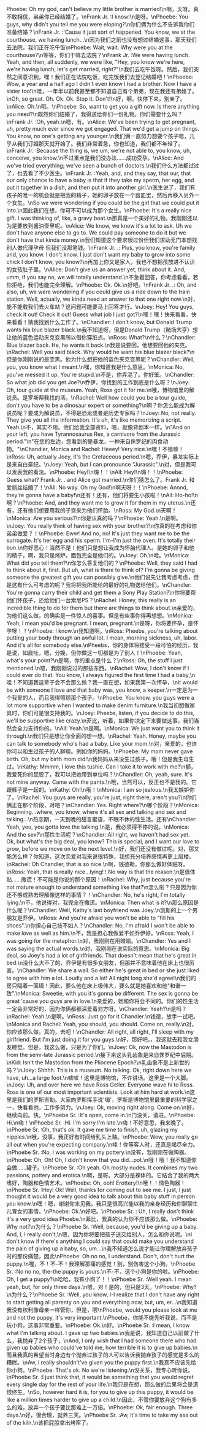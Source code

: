 Phoebe: Oh my god, can't believe my little brother is married!\n啊，天呀。真不敢相信，弟弟你已经结婚了。\nFrank Jr. :I know!\n是呀。\nPhoebe: You guys, why didn't you tell me you were eloping?\n你们俩为什么不告诉我你们准备结婚？\nFrank Jr. :'Cause it just sort of happened. You know, we at the courthouse, we having lunch...\n因为我们之前也没有想过结婚这事，那天我们去法院，我们正在吃午饭\nPhoebe: Wait, wait. Why were you at the courthouse?\n等等，你们干嘛去法院？\nFrank Jr. :We were having lunch. Yeah, and then, all suddenly, we were like, "Hey, you know we're here, we're having lunch, let's get married, right?"\n我们去吃午饭呀。然后，我们突然之间意识到，嘿！我们正在法院吃饭，吃完饭我们去登记结婚吧！\nPhoebe: Wow, a year and a half ago I didn't even know I had a brother. Now I have a sister too!\n哇，一年半以前我甚至都不知道自己有个弟弟，现在我还有弟媳了。\nOh, so great. Oh. Ok. Ok. Stop it. Don't!\n好，啊。快停下来，别亲了。\nAlice: Oh.\n哦。\nPhoebe: So, want to get you a gift now. Is there anything you need?\n既然你们结婚了，我得送给你们一份礼物。你们需要什么吗？\nFrank Jr. :Oh, yeah.\n嗯，有。\nAlice: We've been trying to get pregnant, uh, pretty much ever since we got engaged. That we'd get a jump on things. You know, no one's getting any younger.\n我们俩一直努力想要个孩子嗯，几乎从我们订婚那天就开始了。我们非常着急，你也知道，我们都不年轻了。\nFrank Jr. :Because the thing is, we um, we're not able to, you know, uh, conceive, you know.\n不过重点是我们没办法......成功受孕。\nAlice: And we've tried everything; we've seen a bunch of doctors.\n我们什么方法都试过了，也去看了不少医生。\nFrank Jr. :Yeah, and, and they say, that our, that our only chance to have a baby is that if they take my sperm, her egg, and put it together in a dish, and then put it into another girl.\n医生说了，我们有孩子的唯一的机会就是把我的精子，她的卵子放在一个器皿里，然后再移入另外一个女生。\nSo we were wondering if you could be the girl that we could put it into.\n因此我们在想，你可不可以成为那个女生。\nPhoebe: It's a really nice gift. I was thinking of, like, a gravy boat.\n那真是一个美好的礼物。我刚刚还以为是要放到酱油壶里呢。\nAlice: We know, we know it's a lot to ask. Uh we don't have anyone else to go to. We could pay someone to do it but we don't have that kinda money.\n我们知道这个要求很过份但我们求助无门本想找别人做代理孕母 但我们没那笔钱。\nFrank Jr. .: Plus, you know, you're family and, you know. I don't know. I just don't want my baby to grow into some chick I don't know, you know?\n再加上你又是家人，我也不想把孩放进不认识的女孩肚子里。\nAlice: Don't give us an answer yet, think about it. And, umm, if you say no, we will totally understand.\n不急着回答，你考虑看看，若你拒绝，我们也能完全理解。\nPhoebe: Ok. Ok.\n好吧。\nFrank Jr. .: Oh, and also, uh, we were wondering if you could give us a ride down to the train station. Well, actually, we kinda need an answer to that one right now.\n对，能不能载我们去火车站？这问题可能要马上回答才行。\nJoey: Hey! You guys, check it out! Check it out! Guess what job I just got?\n嘿！嘿！快来看看，快来看看！猜我找到什么工作了。\nChandler: I don't know, but Donald Trump wants his blue blazer black.\n我不知道呀，但是Donald Trump（赌场大亨）想让他的蓝色运动夹克变黑所以借你穿脏点。\nRoss: What?\n什么？\nChandler: Blue blazer back. He, he wants it back.\n我是说要回，他想要回他的夹克。\nRachel: Well you said black. Why would he want his blue blazer black?\n但是你刚刚说的是变黑。他为什么想把他的蓝色夹克变黑呢？\nChandler: Well, you, you know what I meant.\n嘿，你知道我是什么意思。\nMonica: No, you've messed it up. You're stupid.\n不是，你弄混了。你好笨。\nChandler: So what job did you get Joe?\n乔伊，你找到的工作到底是什么呀？\nJoey: Oh, tour guide at the museum. Yeah, Ross got it for me.\n哦，博物馆里的解说员。是罗斯帮我找的活。\nRachel: Well how could you be a tour guide, don't you have to be a dinosaur expert or something?\n啊？你怎么能成为解说员呢？要成为解说员，不得是恐龙或者是历史专家吗？\nJoey: No, not really. They give you all the information. It's uh, it's like memorizing a script. Yeah.\n不，其实不用。他们给我全部资料，嗯，就像背剧本一样。\n"And on your left, you have Tyrannosaurus Rex, a carnivore from the Jurassic period."\n"在您的左边，您看到的是暴龙，一种来自侏罗纪的肉食动物。"\nChandler, Monica and Rachel: Heeey! Very nice.\n嘿！不错嘛！\nRoss: Uh, actually Joey, it's the Cretaceous period.\n嗯，乔伊，暴龙实际上是来自白垩纪。\nJoey: Yeah, but I can pronounce "Jurassic".\n对，但是我可以发表我的看法。\nPhoebe: Hey!\n嗨！！\nAll: Hey!\n嗨！！\nPhoebe: Guess what? Frank Jr. . and Alice got married.\n你们猜怎么了。Frank Jr. 和爱丽丝结婚了！\nAll: No way. Oh my God!\n啊天呀！！\nPhoebe: Annnd, they're gonna have a baby!\n还有！还有，他们将要生小孩啦！\nAll: Ho-ho!\n啊？\nPhoebe: And, and they want me to grow it for them in my uterus.\n还有，还有他们想要用我的子宫来为他们怀胎。\nRoss: My God.\n天啊！\nMonica: Are you serious?\n你是认真的吗？\nPhoebe: Yeah.\n是啊。\nJoey: You really think of having sex with your brother?\n你真的在考虑和你弟弟做爱？！\nPhoebe: Eww! And no, no! It's just they want me to be the surrogate. It's her egg and his sperm. I'm-I'm just the oven. It's totally their bun.\n你好恶心！当然不是！他们只是想让我成为怀胎代理人。是她的卵子和他的精子，啊，我只是烤炉。面包完全是他们的。\nJoey: Oh.\n哈。\nMonica: What did you tell them?\n你怎么答复他们的？\nPhoebe: Well, they said I had to think about it, first. But uh, what is there to think of? I'm gonna be giving someone the greatest gift you can possibly give.\n他们说先让我考虑考虑，但是这有什么可考虑的呢？我将把我所能给的最好的礼物送给他们。\nChandler: You're gonna carry their child and get them a Sony Play Station?\n你将要帮他们怀孩子，还给他们一台索尼PS？\nRachel: Honey, this really is an incredible thing to do for them but there are things to think about.\n亲爱的，为他们这么做，的确实是一件惊人的喜事。但是有些事你得再想想。\nMonica: Yeah, I mean you'd be pregnant. I mean, pregnant.\n是呀，你将要怀孕，是怀孕呀！！\nPhoebe: I know.\n我知道啊。\nRoss: Pheebs, you're talking about putting your body through an awful lot. I mean, morning sickness, uh, labor. And it's all for somebody else.\nPheebs，你的身体将接受一段可怕的经历，我是说，如晨吐，嗯，分娩，但你做这一切都是为了别人！\nPhoebe: Yeah, what's your point?\n是啊，你的重点是什么？\nRoss: Oh, the stuff I just mentioned.\n嗯，我刚刚说过的那些东西。\nRachel: Wow, I don't know if I could ever do that. You know, I always figured the first time I had a baby,\n哇！不知道我这辈子会不会那么做？我一直在想，如果我第一次怀孕，\nit would be with someone I love and that baby was, you know, a keeper.\n一定是为一个我爱的人，而且我得照顾那个孩子。\nPhoebe: You know, you guys were a lot more supportive when I wanted to make denim furniture.\n我当初想做家具时，你们可是很支持我的。\nJoey: Pheebs, listen, if you decide to do this, we'll be supportive like crazy.\n菲比，听着，如果你决定下来要做这事，我们当然会全力支持你的。\nAll: Yeah.\n是啊。\nMonica: We just want you to think it through.\n我们只是想让你全面的想一想。\nRachel: Yeah. Honey, maybe you can talk to somebody who's had a baby. Like your mom.\n对，亲爱的，也许你可以和生过孩子的人聊聊。例如你的妈妈。\nPhoebe: My mom never gave birth. Oh, but my birth mom did!\n我妈妈从来没生过孩子。哦！但是我生母生过。\nKathy: Mmmm, I love this tushie. Can I take it to work with me?\n额，我爱死你的屁股了，我可以把她带到单位吗？\nChandler: Oh, yeah, sure. It's not mine anyway. Came with the pants.\n哦，当然可以，反正也不是我的。它跟裤子是一起的。\nKathy: Oh!\n哦！\nMonica: I am so jealous.\n我太嫉妒你了。\nRachel: You guys are really, you're just, right there, aren't you?\n你们俩正在那个阶段，对吧？\nChandler: Yes. Right where?\n哪个阶段？\nMonica: Beginning...where, you know, where it's all sex and talking and sex and talking...\n热恋期，一天到晚的甜言蜜语，不眠不休的性生活。还有\nChandler: Yeah, you, you gotta love the talking.\n是，我必须得不停的说。\nMonica: And the sex?\n那性生活呢？\nChandler: All right, we haven't had sex yet. Ok, but what's the big deal, you know? This is special, and I want our love to grow, before we move on to the next level.\n好，我们还没有做过呢。对，那又能怎么样？你知道，这次恋爱对我来说很特殊，我想充分培养感情再更上层楼。\nRachel: Oh Chandler, that is so nice.\n啊，钱德勒，你那么做好体贴呀。\nRoss: Yeah, that is really nice...lying! ! No way is that the reason.\n是很体贴......撒谎！不可能是你说的那个原因！\nRachel: Why, just because you're not mature enough to understand something like that?\n怎么啦？只是因为你还不够成熟去理解像这样的事情？！\nChandler: No, he's right, I'm totally lying.\n不，他说得对，我完全在撒谎。\nMonica: Then what is it?\n那么原因是什么呢？\nChandler: Well, Kathy's last boyfriend was Joey.\n凯斯的上一个男朋友是乔伊。\nRoss: And you're afraid you won't be able to "fill his shoes".\n你担心自己技不如人？\nChandler: No, I'm afraid I won't be able to make love as well as him.\n不，我是担心我做爱不如乔伊好。\nRoss: Yeah, I was going for the metaphor.\n对，我刚刚在用暗喻。\nChandler: Yes and I was saying the actual words.\n对，我刚刚在说实际的意思。\nMonica: Big deal, so Joey's had a lot of girlfriends. That doesn't mean that he's great in bed.\n没什么大不了的，乔伊是有很多女朋友，但那并不意味着他在床上也很厉害。\nChandler: We share a wall. So either he's great in bed or she just liked to agree with him a lot. Loudly and a lot! All night long she'd agree!\n我们的房只隔着一面墙！因此，要么他在床上极伟大，要么就是她喜欢和他"和谐一致".\nMonica: Sweetie, with you it's gonna be different. The sex is gonna be great 'cause you guys are in love.\n亲爱的，她和你将会不同的。你们的性生活一定会非常好的，因为你俩都都深爱着对方呀。\nChandler: Yeah?\n是吗？\nRachel: Yeah.\n是啊。\nRoss: Just go for it Chandler.\n钱德，放手一试吧。\nMonica and Rachel: Yeah, you should, you should. Come on, really.\n对，你应该那么做。真的，去吧！\nChandler: All right, all right, I'll sleep with my girlfriend. But I'm just doing it for you guys.\n好，那好吧，，我这就去和我女朋友睡觉。但是，我这么做，只是为了你们。\nJoey: Ok, now the Mastodon is from the semi-late Jurassic period.\n接下来这头乳齿象是来自侏罗纪中后期。\nKid: Isn't the Mastodon from the Pliocene Epoch?\n乳齿象不是上新世的吗？\nJoey: Shhhh. This is a museum. No talking. Ok, right down here we have, uh...a large foot.\n嘘嘘！这里是博物馆，不许讲话。这里是一个大脚。\nJoey: Uh, and over here we have Ross Geller. Everyone wave hi to Ross. Ross is one of our most important scientists. Look at him hard at work.\n这里是我们的罗斯吉勒。大家向罗斯挥手说'嗨'，罗斯是博物馆里最重要的科学家之一，快看看他，工作多努力。\nJoey: Ok, moving right along. Come on.\n好，继续向前。快。\nPhoebe Sr. :It's open, come in.\n门没关，请进。\nPhoebe: Hi.\n嗨！\nPhoebe Sr. :Hi. I'm sorry I'm late.\n嗨！不好意思，我来晚了。\nPhoebe Sr. :Oh, that's ok. It gave me time to finish, uh, glazing my nipples.\n哦，没事，我正好有时间给乳头上釉。\nPhoebe: Wow, you really go all out when you're expecting company.\n哇！你等客人时，还真是竭尽全力。\nPhoebe Sr. :No, I was working on my pottery.\n没有，我刚刚在做陶器。\nPhoebe: Oh, Oh! Oh, I didn't know that you did...pot.\n哦！哦！我不知道你会做......罐子。\nPhoebe Sr. :Oh yeah. Oh mostly nudes. It combines my two passions, pottery and erotica.\n啊，是呀。大部分是裸体的。它结合了我的两大嗜好，陶器和色情艺术。\nPhoebe: Oh, ooh! Erottery!\n哦！！情色陶器！\nPhoebe Sr. :Hey! Ok! Well, thanks for coming out to see me. I just, I just thought it would be a very good idea to talk about this baby stuff in person you know.\n嘿！嗯，谢谢你来见我。我只是很高兴能以我的亲身经历和你聊聊生儿育女的事情。\nPhoebe: Ok.\n好吧。\nPhoebe Sr. : Uh, I really don't think it's a very good idea Phoebe.\n菲比，我真的认为你不应该那么做。\nPhoebe: Why not?\n为什么？\nPhoebe Sr. :Well, because, you'd be giving up a baby. And, I, I really don't,\n嗯，因为你将要把孩子送交给别人，怎么和你说呢。\nI don't know if there's anything I could say that could make you understand the pain of giving up a baby, so, um...\n我不知道怎么说才能让你理解放弃孩子时的那份痛楚，因此\nPhoebe: Oh no no, I understand. Don't, don't hurt the puppy.\n喔，不！不-不！我理解那痛的感觉！别，别伤害这个小狗。\nPhoebe Sr. :No no no, the-the puppy is yours.\n不-不，这个小狗是你的啦。\nPhoebe: Oh, I get a puppy?\n哈哈，我有小狗了！！\nPhoebe Sr. :Well yeah. I mean yeah, but, for only three days.\n嗯，对！是的，但只是3天。\nPhoebe: Why?\n为什么？\nPhoebe Sr. :Well, you know, I-I realize that I don't have any right to start getting all parenty on you and everything now, but, um, er...\n我知道我没有权利像母亲一样管你，但是，喂\nPhoebe, would you please look at me and not the puppy, it's very important.\nPhoebe，你能不能先听我说，而不是玩小狗，这事非常重要。\nPhoebe: Ok.\n好。\nPhoebe Sr. :I mean, I know what I'm talking about. I gave up two babies.\n我是说，我知道自己以前做了什么，我抛弃了2个孩子，\nAnd, I only wish that I had someone there who had given up babies who could've told me, how terrible it is to give up babies.\n而且我真的希望当时身边有个抛弃过孩子的人可以告诉我抛弃孩子的感觉是多么的糟糕。\nAw, I really shouldn't've given you the puppy first.\n我真不应该先给你小狗。\nPhoebe: That's ok. No we're listening.\n没关系，我专心听你说。\nPhoebe Sr. :I just think that, it would be something that you would regret every single day for the rest of your life.\n我只是在想，那么做的后果将会是遗恨终生。\nSo, however hard it is, for you to give up this puppy, it would be like a million times harder to give up a child.\n因此，不管你要放弃这个狗有多么的难，放弃一个孩子要比那难上一万倍。\nPhoebe: Ok, fair enough. Three days.\n好，很合理，就养三天。\nPhoebe Sr. :Aw, it's time to take my ass out of the kiln.\n该把屁股拿出烤窑了。
        